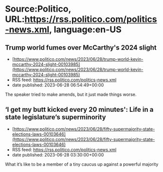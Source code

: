 # Source:Politico, URL:https://rss.politico.com/politics-news.xml, language:en-US

## Trump world fumes over McCarthy's 2024 slight
 - [https://www.politico.com/news/2023/06/28/trump-world-kevin-mccarthy-2024-slight-00103985](https://www.politico.com/news/2023/06/28/trump-world-kevin-mccarthy-2024-slight-00103985)
 - RSS feed: https://rss.politico.com/politics-news.xml
 - date published: 2023-06-28 06:54:49+00:00

The speaker tried to make amends, but it just made things worse.

## ‘I get my butt kicked every 20 minutes': Life in a state legislature’s superminority
 - [https://www.politico.com/news/2023/06/28/fifty-supermajority-state-elections-laws-00103646](https://www.politico.com/news/2023/06/28/fifty-supermajority-state-elections-laws-00103646)
 - RSS feed: https://rss.politico.com/politics-news.xml
 - date published: 2023-06-28 03:30:00+00:00

What it’s like to be a member of a tiny caucus up against a powerful majority

